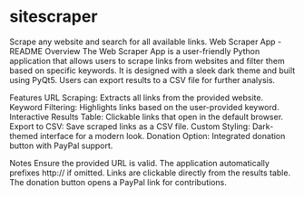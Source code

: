 # sitescraper
Scrape any website and search for all available links.
Web Scraper App - README
Overview
The Web Scraper App is a user-friendly Python application that allows users to scrape links from websites and filter them based on specific keywords. It is designed with a sleek dark theme and built using PyQt5. Users can export results to a CSV file for further analysis.

Features
URL Scraping: Extracts all links from the provided website.
Keyword Filtering: Highlights links based on the user-provided keyword.
Interactive Results Table: Clickable links that open in the default browser.
Export to CSV: Save scraped links as a CSV file.
Custom Styling: Dark-themed interface for a modern look.
Donation Option: Integrated donation button with PayPal support.

Notes
Ensure the provided URL is valid. The application automatically prefixes http:// if omitted.
Links are clickable directly from the results table.
The donation button opens a PayPal link for contributions.
